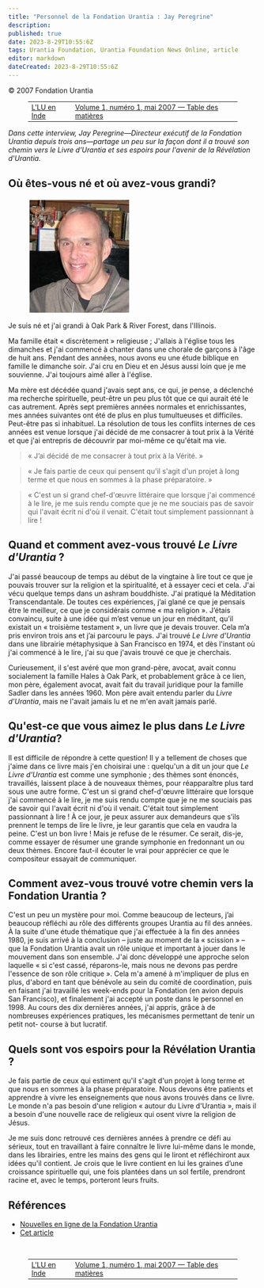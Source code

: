 ```yaml
---
title: "Personnel de la Fondation Urantia : Jay Peregrine"
description: 
published: true
date: 2023-8-29T10:55:6Z
tags: Urantia Foundation, Urantia Foundation News Online, article
editor: markdown
dateCreated: 2023-8-29T10:55:6Z
---
```


<p class="v-card v-sheet theme--light grey lighten-3 px-2">© 2007 Fondation Urantia</p>
<figure class="table chapter-navigator">
  <table>
    <tbody>
      <tr>
        <td>
        <a href="/fr/article/Sue_Tennant/The_UB_In_India">
          <span class="mdi mdi-arrow-left-drop-circle"></span><span class="pl-2">L'LU en Inde</span>
        </a>
        </td>
        <td>
        <a href="/fr/index/articles_uf_news_online#volume-1-numéro-1-mai-2007">
          <span class="mdi mdi-book-open-variant"></span><span class="pl-2">Volume 1, numéro 1, mai 2007 — Table des matières</span>
        </a>
        </td>
        <td>
        </td>
      </tr>
    </tbody>
  </table>
</figure>



_Dans cette interview, Jay Peregrine—Directeur exécutif de la Fondation Urantia depuis trois ans—partage un peu sur la façon dont il a trouvé son chemin vers le Livre d'Urantia et ses espoirs pour l'avenir de la Révélation d'Urantia._

## Où êtes-vous né et où avez-vous grandi?

<figure id="Figure_1" class="image urantiapedia image-style-align-right">
<img src="/image/article/UF_News_Online/2007_05/028.jpg">
</figure>

Je suis né et j'ai grandi à Oak Park & River Forest, dans l'Illinois.

Ma famille était « discrètement » religieuse ; J'allais à l'église tous les dimanches et j'ai commencé à chanter dans une chorale de garçons à l'âge de huit ans. Pendant des années, nous avons eu une étude biblique en famille le dimanche soir. J'ai cru en Dieu et en Jésus aussi loin que je me souvienne. J'ai toujours aimé aller à l'église.

Ma mère est décédée quand j'avais sept ans, ce qui, je pense, a déclenché ma recherche spirituelle, peut-être un peu plus tôt que ce qui aurait été le cas autrement. Après sept premières années normales et enrichissantes, mes années suivantes ont été de plus en plus tumultueuses et difficiles. Peut-être pas si inhabituel. La résolution de tous les conflits internes de ces années est venue lorsque j'ai décidé de me consacrer à tout prix à la Vérité et que j'ai entrepris de découvrir par moi-même ce qu'était ma vie.
<br style="clear:both;"/>

> « J’ai décidé de me consacrer à tout prix à la Vérité. »

> « Je fais partie de ceux qui pensent qu'il s'agit d'un projet à long terme et que nous en sommes à la phase préparatoire. »

> « C'est un si grand chef-d'œuvre littéraire que lorsque j'ai commencé à le lire, je me suis rendu compte que je ne me souciais pas de savoir qui l'avait écrit ni d'où il venait. C'était tout simplement passionnant à lire !

## Quand et comment avez-vous trouvé _Le Livre d'Urantia_ ?

J'ai passé beaucoup de temps au début de la vingtaine à lire tout ce que je pouvais trouver sur la religion et la spiritualité, et à essayer ceci et cela. J'ai vécu quelque temps dans un ashram bouddhiste. J'ai pratiqué la Méditation Transcendantale. De toutes ces expériences, j’ai glané ce que je pensais être le meilleur, ce que je considérais comme « ma religion ». J’étais convaincu, suite à une idée qui m’est venue un jour en méditant, qu’il existait un « troisième testament », un livre que je devais trouver. Cela m’a pris environ trois ans et j’ai parcouru le pays. J'ai trouvé _Le Livre d'Urantia_ dans une librairie métaphysique à San Francisco en 1974, et dès l'instant où j'ai commencé à le lire, j'ai su que j'avais trouvé ce que je cherchais.

Curieusement, il s'est avéré que mon grand-père, avocat, avait connu socialement la famille Hales à Oak Park, et probablement grâce à ce lien, mon père, également avocat, avait fait du travail juridique pour la famille Sadler dans les années 1960. Mon père avait entendu parler du _Livre d'Urantia_, mais ne l'avait jamais lu et ne m'en avait jamais parlé.

## Qu'est-ce que vous aimez le plus dans _Le Livre d'Urantia_?

Il est difficile de répondre à cette question! Il y a tellement de choses que j'aime dans ce livre mais j'en choisirai une : quelqu'un a dit un jour que _Le Livre d'Urantia_ est comme une symphonie ; des thèmes sont énoncés, travaillés, laissent place à de nouveaux thèmes, pour réapparaître plus tard sous une autre forme. C'est un si grand chef-d'œuvre littéraire que lorsque j'ai commencé à le lire, je me suis rendu compte que je ne me souciais pas de savoir qui l'avait écrit ni d'où il venait. C'était tout simplement passionnant à lire ! À ce jour, je peux assurer aux demandeurs que s’ils prennent le temps de lire le livre, je leur garantis que cela en vaudra la peine. C'est un bon livre ! Mais je refuse de le résumer. Ce serait, dis-je, comme essayer de résumer une grande symphonie en fredonnant un ou deux thèmes. Encore faut-il écouter le vrai pour apprécier ce que le compositeur essayait de communiquer.

## Comment avez-vous trouvé votre chemin vers la Fondation Urantia ?

C'est un peu un mystère pour moi. Comme beaucoup de lecteurs, j’ai beaucoup réfléchi au rôle des différents groupes Urantia au fil des années. À la suite d'une étude thématique que j'ai effectuée à la fin des années 1980, je suis arrivé à la conclusion – juste au moment de la « scission » – que la Fondation Urantia avait un rôle unique et important à jouer dans le mouvement dans son ensemble. J'ai donc développé une approche selon laquelle « si c'est cassé, réparons-le, mais nous ne devons pas perdre l'essence de son rôle critique ». Cela m'a amené à m'impliquer de plus en plus, d'abord en tant que bénévole au sein du comité de coordination, puis en faisant j'ai travaillé les week-ends pour la Fondation (en avion depuis San Francisco), et finalement j'ai accepté un poste dans le personnel en 1998. Au cours des dix dernières années, j'ai appris, grâce à de nombreuses expériences pratiques, les mécanismes permettant de tenir un petit not- course à but lucratif.

## Quels sont vos espoirs pour la Révélation Urantia ?

Je fais partie de ceux qui estiment qu'il s'agit d'un projet à long terme et que nous en sommes à la phase préparatoire. Nous devons être patients et apprendre à vivre les enseignements que nous avons trouvés dans ce livre. Le monde n'a pas besoin d'une religion « autour du Livre d'Urantia », mais il a besoin d'une nouvelle race de religieux qui osent vivre la religion de Jésus.

Je me suis donc retrouvé ces dernières années à prendre ce défi au sérieux, tout en travaillant à faire connaître le livre lui-même dans le monde, dans les librairies, entre les mains des gens qui le liront et réfléchiront aux idées qu'il contient. Je crois que le livre contient en lui les graines d’une croissance spirituelle qui, une fois plantées dans un sol fertile, prendront racine et, avec le temps, porteront leurs fruits.





## Références

- [Nouvelles en ligne de la Fondation Urantia](https://www.urantia.org/urantia-foundation/newsletter-pdf-archives)
- [Cet article](https://www.urantia.org/news/2007-05/urantia-foundation-staff-jay-peregrine)




<br>
<figure class="table chapter-navigator">
  <table>
    <tbody>
      <tr>
        <td>
        <a href="/fr/article/Sue_Tennant/The_UB_In_India">
          <span class="mdi mdi-arrow-left-drop-circle"></span><span class="pl-2">L'LU en Inde</span>
        </a>
        </td>
        <td>
        <a href="/fr/index/articles_uf_news_online#volume-1-numéro-1-mai-2007">
          <span class="mdi mdi-book-open-variant"></span><span class="pl-2">Volume 1, numéro 1, mai 2007 — Table des matières</span>
        </a>
        </td>
        <td>
        </td>
      </tr>
    </tbody>
  </table>
</figure>
